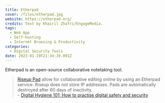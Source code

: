 ```yaml
---
title: Etherpad
cover: /files/etherpad.jpg
website: https://etherpad.org/
credits: Text by Khairil Zhafri/EngageMedia.
tags:
  - Web App
  - Self-hosting
  - Internet Browsing & Productivity
categories:
  - Digital Security Tools
date: 2023-01-19T21:34:39.091Z
---
```

Etherpad is an open-source collaborative notetaking tool.

> [Riseup Pad](https://pad.riseup.net/) allow for collaborative editing online by using an Etherpad service. Riseup does not store IP addresses. Pads are automatically destroyed after 60 days of inactivity.\
> – [Digital Hygiene 101: How to practise digital safety and security
](https://engagemedia.org/2022/digital-hygiene-safety-security/)